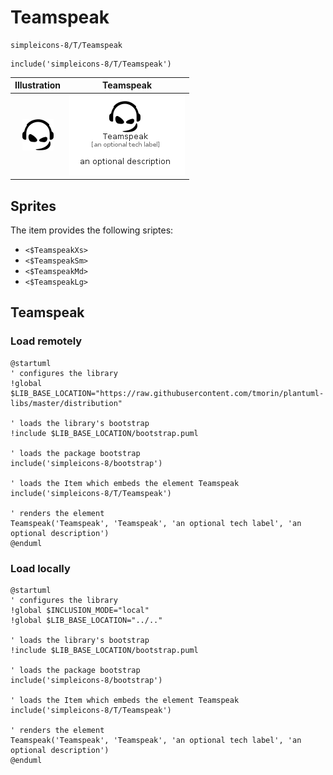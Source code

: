# Teamspeak


```text
simpleicons-8/T/Teamspeak
```

```text
include('simpleicons-8/T/Teamspeak')
```



| Illustration | Teamspeak |
| :---: | :---: |
| ![illustration for Illustration](../../simpleicons-8/T/Teamspeak.png) | ![illustration for Teamspeak](../../simpleicons-8/T/Teamspeak.Local.png) |



## Sprites
The item provides the following sriptes:

- `<$TeamspeakXs>`
- `<$TeamspeakSm>`
- `<$TeamspeakMd>`
- `<$TeamspeakLg>`





## Teamspeak

### Load remotely
```plantuml
@startuml
' configures the library
!global $LIB_BASE_LOCATION="https://raw.githubusercontent.com/tmorin/plantuml-libs/master/distribution"

' loads the library's bootstrap
!include $LIB_BASE_LOCATION/bootstrap.puml

' loads the package bootstrap
include('simpleicons-8/bootstrap')

' loads the Item which embeds the element Teamspeak
include('simpleicons-8/T/Teamspeak')

' renders the element
Teamspeak('Teamspeak', 'Teamspeak', 'an optional tech label', 'an optional description')
@enduml
```

### Load locally
```plantuml
@startuml
' configures the library
!global $INCLUSION_MODE="local"
!global $LIB_BASE_LOCATION="../.."

' loads the library's bootstrap
!include $LIB_BASE_LOCATION/bootstrap.puml

' loads the package bootstrap
include('simpleicons-8/bootstrap')

' loads the Item which embeds the element Teamspeak
include('simpleicons-8/T/Teamspeak')

' renders the element
Teamspeak('Teamspeak', 'Teamspeak', 'an optional tech label', 'an optional description')
@enduml
```

